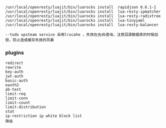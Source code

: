
    /usr/local/openresty/luajit/bin/luarocks install  rapidjson 0.6.1-1
    /usr/local/openresty/luajit/bin/luarocks install  lua-resty-ipmatcher
    /usr/local/openresty/luajit/bin/luarocks install  lua-resty-radixtree
    /usr/local/openresty/luajit/bin/luarocks install  lua-tinyyaml
    /usr/local/openresty/luajit/bin/luarocks install  lua-resty-balancer
    
    --todo upsteam service 采用lrucahe ，失效在去db查询，注意回源数据库的时候加锁，防止造成缓存失效的风暴
    
### plugins
    redirect 
    rewrite
    key-auth
    jwt-auth
    basic-auth
    oauth2
    ab-test
    limit-req
    limit-conn
    limit-count
    limit-distribution
    stat
    ip-restriction ip white block list
    降级
    
    
        